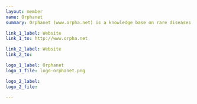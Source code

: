 ```yaml
---
layout: member
name: Orphanet
summary: Orphanet (www.orpha.net) is a knowledge base on rare diseases and orphan drugs, bridging the fields of healthcare and research. Orphanet, a network of 38 countries, aims to increase knowledge on rare diseases so as to improve the diagnosis, care, and treatment of rare diseases. Orphanet provides a medical terminology dedicated to rare diseases, the Orphanet nomenclature of rare diseases (ORPHA code) used in healthcare and research in Europe; it is annotated with curated scientific data, including rare disease-related genes.

link_1_label: Website
link_1_to: http://www.orpha.net

link_2_label: Website
link_2_to:

logo_1_label: Orphanet
logo_1_file: logo-orphanet.png

logo_2_label:
logo_2_file:

---
```

